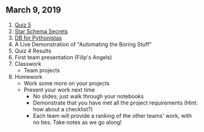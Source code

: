 ## March 9, 2019
1. [Quiz 5](https://docs.google.com/forms/d/e/1FAIpQLSfwwvpfnusm4Ba31FtJMiYX0mskJqqq-zzgvamBiHaZNtncxw/viewform?usp=sf_link)  
2. [Star Schema Secrets](../Slides/L11_Data_Warehouse_Tips.pdf)  
3. [DB for Pythonistas](../Slides/L9_SqlAlchemy_Pandas.pdf)
4. A Live Demonstration of "Automating the Boring Stuff"
5. Quiz 4 Results
6. First team presentation (Filip's Angels)
7. Classwork
    - Team projects
8. Homework
    - Work some more on your projects
    - Present your work next time
        - No slides; just walk through your notebooks
        - Demonstrate that you have met all the project requirements (Hint: how about a checklist?)
        - Each team will provide a ranking of the other teams' work, with no ties. Take notes as we go along!

